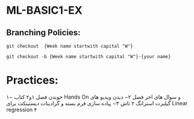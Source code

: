 # ML-BASIC1-EX
## Branching Policies:
`git checkout  {Week name startwith capital "W"}`

`git checkout -b {Week name startwith capital "W"}-{your name}`

# Practices:
۱− خوندن فصل ۱و۲  کتاب Hands On و سوال های اخر فصل 
۲− دیدن ویدیو های گیلبرت استرانگ ۲ تاش 
۳− پیاده سازی فرم بسته و گرادینات دیستینکت برای Linear regression 
۴




